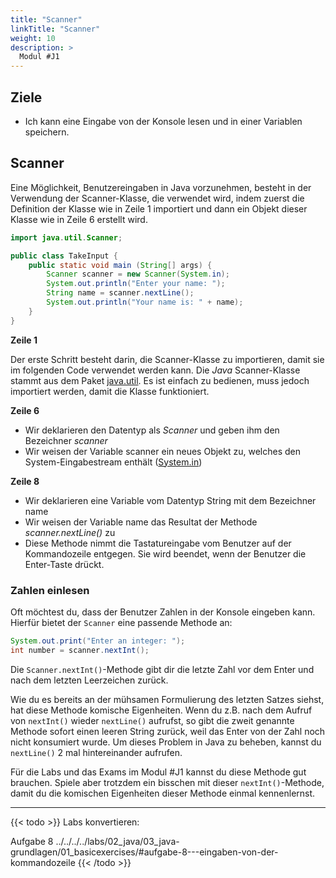 ```yaml
---
title: "Scanner"
linkTitle: "Scanner"
weight: 10
description: >
  Modul #J1
---
```


## Ziele

- Ich kann eine Eingabe von der Konsole lesen und in einer Variablen speichern.

## Scanner

Eine Möglichkeit, Benutzereingaben in Java vorzunehmen, besteht in der Verwendung der Scanner-Klasse, die verwendet wird, indem zuerst die Definition der Klasse wie in Zeile 1 importiert und dann ein Objekt dieser Klasse wie in Zeile 6 erstellt wird.

```java
import java.util.Scanner;

public class TakeInput {
    public static void main (String[] args) {
	    Scanner scanner = new Scanner(System.in);
		System.out.println("Enter your name: ");
		String name = scanner.nextLine();
		System.out.println("Your name is: " + name);
    }
}
```

**Zeile 1**

Der erste Schritt besteht darin, die Scanner-Klasse zu importieren, damit sie im folgenden Code verwendet werden kann. Die _Java_ Scanner-Klasse stammt aus dem Paket [java.util](https://docs.oracle.com/en/java/javase/11/docs/api/java.base/java/util/package-summary.html).
Es ist einfach zu bedienen, muss jedoch importiert werden, damit die Klasse funktioniert.

**Zeile 6**

- Wir deklarieren den Datentyp als _Scanner_ und geben ihm den Bezeichner _scanner_
- Wir weisen der Variable scanner ein neues Objekt zu, welches den System-Eingabestream enthält ([System.in](https://docs.oracle.com/en/java/javase/11/docs/api/java.base/java/lang/System.html#in))

**Zeile 8**

- Wir deklarieren eine Variable vom Datentyp String mit dem Bezeichner name
- Wir weisen der Variable name das Resultat der Methode _scanner.nextLine()_ zu
- Diese Methode nimmt die Tastatureingabe vom Benutzer auf der Kommandozeile entgegen. Sie wird beendet, wenn der Benutzer die Enter-Taste drückt.

### Zahlen einlesen

Oft möchtest du, dass der Benutzer Zahlen in der Konsole eingeben kann. Hierfür bietet der `Scanner` eine passende Methode an:

```java
System.out.print("Enter an integer: ");
int number = scanner.nextInt();
```

Die `Scanner.nextInt()`-Methode gibt dir die letzte Zahl vor dem Enter und nach dem letzten Leerzeichen zurück.

Wie du es bereits an der mühsamen Formulierung des letzten Satzes siehst, hat diese Methode komische Eigenheiten. Wenn du z.B. nach dem Aufruf von `nextInt()` wieder `nextLine()` aufrufst, so gibt die zweit genannte Methode sofort einen leeren String zurück, weil das Enter von der Zahl noch nicht konsumiert wurde. Um dieses Problem in Java zu beheben, kannst du `nextLine()` 2 mal hintereinander aufrufen.

Für die Labs und das Exams im Modul #J1 kannst du diese Methode gut brauchen. Spiele aber trotzdem ein bisschen mit dieser `nextInt()`-Methode, damit du die komischen Eigenheiten dieser Methode einmal kennenlernst.

---

{{< todo >}}
Labs konvertieren:

Aufgabe 8
../../../../labs/02_java/03_java-grundlagen/01_basicexercises/#aufgabe-8---eingaben-von-der-kommandozeile
{{< /todo >}}
